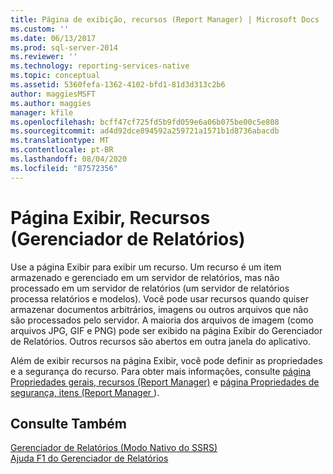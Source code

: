 ```yaml
---
title: Página de exibição, recursos (Report Manager) | Microsoft Docs
ms.custom: ''
ms.date: 06/13/2017
ms.prod: sql-server-2014
ms.reviewer: ''
ms.technology: reporting-services-native
ms.topic: conceptual
ms.assetid: 5360fefa-1362-4102-bfd1-81d3d313c2b6
author: maggiesMSFT
ms.author: maggies
manager: kfile
ms.openlocfilehash: bcff47cf725fd5b9fd059e6a06b075be00c5e808
ms.sourcegitcommit: ad4d92dce894592a259721a1571b1d8736abacdb
ms.translationtype: MT
ms.contentlocale: pt-BR
ms.lasthandoff: 08/04/2020
ms.locfileid: "87572356"
---
```

# <a name="view-page-resources-report-manager"></a>Página Exibir, Recursos (Gerenciador de Relatórios)
  Use a página Exibir para exibir um recurso. Um recurso é um item armazenado e gerenciado em um servidor de relatórios, mas não processado em um servidor de relatórios (um servidor de relatórios processa relatórios e modelos). Você pode usar recursos quando quiser armazenar documentos arbitrários, imagens ou outros arquivos que não são processados pelo servidor. A maioria dos arquivos de imagem (como arquivos JPG, GIF e PNG) pode ser exibido na página Exibir do Gerenciador de Relatórios. Outros recursos são abertos em outra janela do aplicativo.  
  
 Além de exibir recursos na página Exibir, você pode definir as propriedades e a segurança do recurso. Para obter mais informações, consulte [página Propriedades gerais, recursos &#40;Report Manager&#41;](../../2014/reporting-services/general-properties-page-resources-report-manager.md) e [página Propriedades de segurança, itens &#40;Report Manager ](../../2014/reporting-services/security-properties-page-items-report-manager.md)&#41;.  
  
## <a name="see-also"></a>Consulte Também  
 [Gerenciador de Relatórios &#40;Modo Nativo do SSRS&#41;](../../2014/reporting-services/report-manager-ssrs-native-mode.md)   
 [Ajuda F1 do Gerenciador de Relatórios](../../2014/reporting-services/report-manager-f1-help.md)  
  
  
